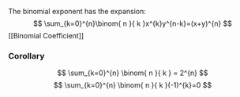 The binomial exponent has the expansion:
$$
\sum_{k=0}^{n}\binom{ n }{ k }x^{k}y^{n-k}=(x+y)^{n}
$$
[[Binomial Coefficient]]
### Corollary
$$
\sum_{k=0}^{n} \binom{ n }{ k } = 2^{n}
$$
$$
\sum_{k=0}^{n} \binom{ n }{ k }(-1)^{k}=0
$$
